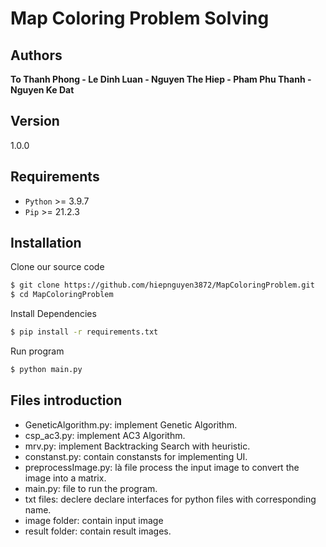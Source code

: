 # Map Coloring Problem Solving

## Authors 
**To Thanh Phong - Le Dinh Luan - Nguyen The Hiep - Pham Phu Thanh - Nguyen Ke Dat**

## Version
1.0.0

## Requirements
+ `Python` >= 3.9.7
+ `Pip` >= 21.2.3

## Installation
Clone our source code
```sh
$ git clone https://github.com/hiepnguyen3872/MapColoringProblem.git
$ cd MapColoringProblem
```

Install Dependencies
```sh
$ pip install -r requirements.txt
```

Run program

```sh
$ python main.py
```

## Files introduction
+ GeneticAlgorithm.py: implement Genetic Algorithm.
+ csp_ac3.py: implement AC3 Algorithm.
+ mrv.py: implement Backtracking Search with heuristic.
+ constanst.py: contain constansts for implementing UI.
+ preprocessImage.py: là file process the input image to convert the image into a matrix.
+ main.py: file to run the program.
+ txt files: declere declare interfaces for python files with corresponding name.
+ image folder: contain input image
+ result folder: contain result images.

